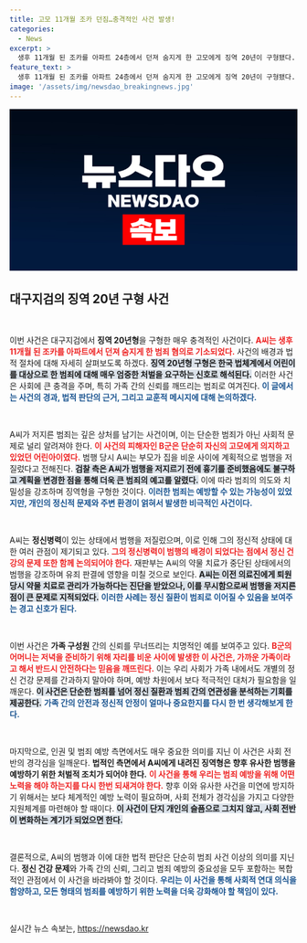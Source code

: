 ```yaml
---
title: 고모 11개월 조카 던짐…충격적인 사건 발생!
categories:
  - News
excerpt: >
  생후 11개월 된 조카를 아파트 24층에서 던져 숨지게 한 고모에게 징역 20년이 구형됐다. 검찰은 A씨의 계획적 범행과 정신병력을 강조하며 엄벌을 촉구, 충격적인 사건의 전말이 밝혀졌다.
feature_text: >
  생후 11개월 된 조카를 아파트 24층에서 던져 숨지게 한 고모에게 징역 20년이 구형됐다. 검찰은 A씨의 계획적 범행과 정신병력을 강조하며 엄벌을 촉구, 충격적인 사건의 전말이 밝혀졌다.
image: '/assets/img/newsdao_breakingnews.jpg'
---
```


<p><img src="/assets/img/newsdao_breakingnews.jpg" alt="implanttips 속보" /></p>

<h2 data-ke-size="size26">대구지검의 징역 20년 구형 사건</h2>

<p data-ke-size="size16">&nbsp;</p>

<p>이번 사건은 대구지검에서 <b>징역 20년형</b>을 구형한 매우 충격적인 사건이다. <b><span style="color: #ee2323;">A씨는 생후 11개월 된 조카를 아파트에서 던져 숨지게 한 범죄 혐의로 기소되었다.</span></b> 사건의 배경과 법적 절차에 대해 자세히 살펴보도록 하겠다. <b><span style="background-color: #21538527;">징역 20년형 구형은 한국 법체계에서 어린이를 대상으로 한 범죄에 대해 매우 엄중한 처벌을 요구하는 신호로 해석된다.</span></b> 이러한 사건은 사회에 큰 충격을 주며, 특히 가족 간의 신뢰를 깨뜨리는 범죄로 여겨진다. <b><span style="color: #1a5490;">이 글에서는 사건의 경과, 법적 판단의 근거, 그리고 교훈적 메시지에 대해 논의하겠다.</span></b></p>

<p data-ke-size="size16">&nbsp;</p>

<p>A씨가 저지른 범죄는 깊은 상처를 남기는 사건이며, 이는 단순한 범죄가 아닌 사회적 문제로 널리 알려져야 한다. <b><span style="color: #ee2323;">이 사건의 피해자인 B군은 단순히 자신의 고모에게 의지하고 있었던 어린아이였다.</span></b> 범행 당시 A씨는 부모가 집을 비운 사이에 계획적으로 범행을 저질렀다고 전해진다. <b><span style="background-color: #21538527;">검찰 측은 A씨가 범행을 저지르기 전에 흉기를 준비했음에도 불구하고 계획을 변경한 점을 통해 더욱 큰 범죄의 예고를 알렸다.</span></b> 이에 따라 범죄의 의도와 치밀성을 강조하며 징역형을 구형한 것이다. <b><span style="color: #1a5490;">이러한 범죄는 예방할 수 있는 가능성이 있었지만, 개인의 정신적 문제와 주변 환경이 얽혀서 발생한 비극적인 사건이다.</span></b></p>

<p data-ke-size="size16">&nbsp;</p>

<p>A씨는 <b>정신병력</b>이 있는 상태에서 범행을 저질렀으며, 이로 인해 그의 정신적 상태에 대한 여러 관점이 제기되고 있다. <b><span style="color: #ee2323;">그의 정신병력이 범행의 배경이 되었다는 점에서 정신 건강의 문제 또한 함께 논의되어야 한다.</span></b> 재판부는 A씨의 약물 치료가 중단된 상태에서의 범행을 강조하며 유죄 판결에 영향을 미칠 것으로 보인다. <b><span style="background-color: #21538527;">A씨는 이전 의료진에게 퇴원 당시 약물 치료로 관리가 가능하다는 진단을 받았으나, 이를 무시함으로써 범행을 저지른 점이 큰 문제로 지적되었다.</span></b> <b><span style="color: #1a5490;">이러한 사례는 정신 질환이 범죄로 이어질 수 있음을 보여주는 경고 신호가 된다.</span></b></p>

<p data-ke-size="size16">&nbsp;</p>

<p>이번 사건은 <b>가족 구성원</b> 간의 신뢰를 무너뜨리는 치명적인 예를 보여주고 있다. <b><span style="color: #ee2323;">B군의 어머니는 저녁을 준비하기 위해 자리를 비운 사이에 발생한 이 사건은, 가까운 가족이라고 해서 반드시 안전하다는 믿음을 깨뜨린다.</span></b> 이는 우리 사회가 가족 내에서도 개별의 정신 건강 문제를 간과하지 말아야 하며, 예방 차원에서 보다 적극적인 대처가 필요함을 일깨운다. <b><span style="background-color: #21538527;">이 사건은 단순한 범죄를 넘어 정신 질환과 범죄 간의 연관성을 분석하는 기회를 제공한다.</span></b> <b><span style="color: #1a5490;">가족 간의 안전과 정신적 안정이 얼마나 중요한지를 다시 한 번 생각해보게 한다.</span></b></p>

<p data-ke-size="size16">&nbsp;</p>

<p>마지막으로, 인권 및 범죄 예방 측면에서도 매우 중요한 의미를 지닌 이 사건은 사회 전반의 경각심을 일깨운다. <b>법적인 측면에서 A씨에게 내려진 징역형은 향후 유사한 범행을 예방하기 위한 처벌적 조치가 되어야 한다.</b> <b><span style="color: #ee2323;">이 사건을 통해 우리는 범죄 예방을 위해 어떤 노력을 해야 하는지를 다시 한번 되새겨야 한다.</span></b> 향후 이와 유사한 사건을 미연에 방지하기 위해서는 보다 체계적인 예방 노력이 필요하며, 사회 전체가 경각심을 가지고 다양한 지원체계를 마련해야 할 때이다. <b><span style="background-color: #21538527;">이 사건이 단지 개인의 슬픔으로 그치지 않고, 사회 전반이 변화하는 계기가 되었으면 한다.</span></b> </p>

<p data-ke-size="size16">&nbsp;</p>

<p>결론적으로, A씨의 범행과 이에 대한 법적 판단은 단순히 범죄 사건 이상의 의미를 지닌다. <b>정신 건강 문제</b>와 가족 간의 신뢰, 그리고 범죄 예방의 중요성을 모두 포함하는 복합적인 관점에서 이 사건을 바라봐야 할 것이다. <b><span style="color: #1a5490;">우리는 이 사건을 통해 사회적 연대 의식을 함양하고, 모든 형태의 범죄를 예방하기 위한 노력을 더욱 강화해야 할 책임이 있다.</span></b></p>

<p data-ke-size="size16">&nbsp;</p>
실시간 뉴스 속보는, <a href="https://newsdao.kr" rel="dofollow">https://newsdao.kr</a>


